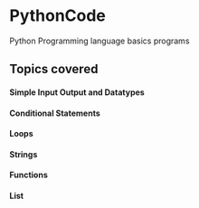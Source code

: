 # PythonCode

Python Programming language basics programs 

## Topics covered

#### Simple Input Output and Datatypes
#### Conditional Statements
#### Loops
#### Strings
#### Functions
#### List
